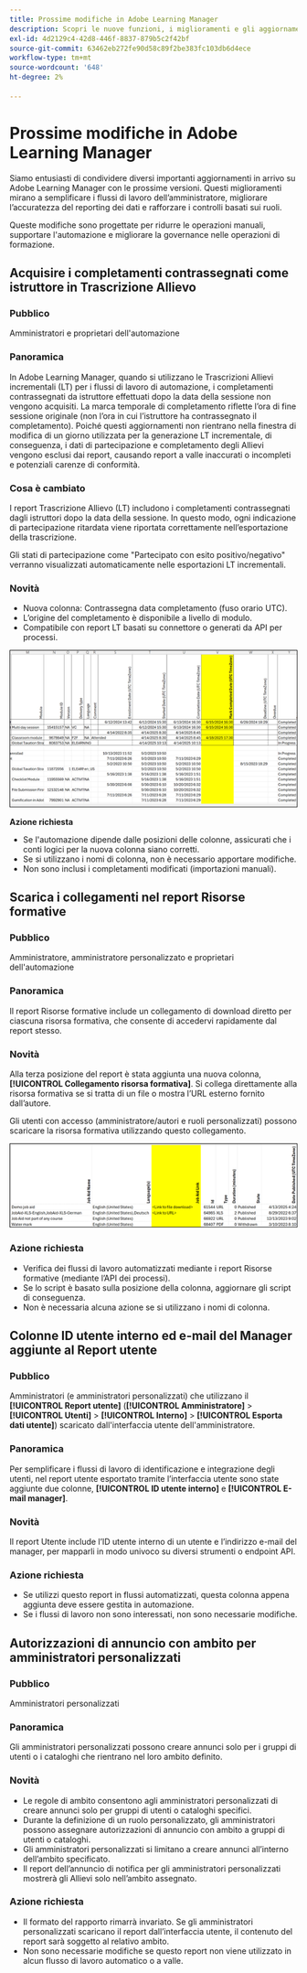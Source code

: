 ```yaml
---
title: Prossime modifiche in Adobe Learning Manager
description: Scopri le nuove funzioni, i miglioramenti e gli aggiornamenti importanti in arrivo per Adobe Learning Manager. Ricevi informazioni sulle novità per pianificare in anticipo e sfruttare al meglio le ultime novità.
exl-id: 4d2129c4-42d8-446f-8837-879b5c2f42bf
source-git-commit: 63462eb272fe90d58c89f2be383fc103db6d4ece
workflow-type: tm+mt
source-wordcount: '648'
ht-degree: 2%

---
```


# Prossime modifiche in Adobe Learning Manager

Siamo entusiasti di condividere diversi importanti aggiornamenti in arrivo su Adobe Learning Manager con le prossime versioni. Questi miglioramenti mirano a semplificare i flussi di lavoro dell’amministratore, migliorare l’accuratezza del reporting dei dati e rafforzare i controlli basati sui ruoli.

Queste modifiche sono progettate per ridurre le operazioni manuali, supportare l&#39;automazione e migliorare la governance nelle operazioni di formazione.

## Acquisire i completamenti contrassegnati come istruttore in Trascrizione Allievo

### Pubblico

Amministratori e proprietari dell&#39;automazione

### Panoramica

In Adobe Learning Manager, quando si utilizzano le Trascrizioni Allievi incrementali (LT) per i flussi di lavoro di automazione, i completamenti contrassegnati da istruttore effettuati dopo la data della sessione non vengono acquisiti. La marca temporale di completamento riflette l’ora di fine sessione originale (non l’ora in cui l’istruttore ha contrassegnato il completamento). Poiché questi aggiornamenti non rientrano nella finestra di modifica di un giorno utilizzata per la generazione LT incrementale, di conseguenza, i dati di partecipazione e completamento degli Allievi vengono esclusi dai report, causando report a valle inaccurati o incompleti e potenziali carenze di conformità.

### Cosa è cambiato

I report Trascrizione Allievo (LT) includono i completamenti contrassegnati dagli istruttori dopo la data della sessione. In questo modo, ogni indicazione di partecipazione ritardata viene riportata correttamente nell’esportazione della trascrizione.

Gli stati di partecipazione come &quot;Partecipato con esito positivo/negativo&quot; verranno visualizzati automaticamente nelle esportazioni LT incrementali.

### Novità

* Nuova colonna: Contrassegna data completamento (fuso orario UTC).
* L’origine del completamento è disponibile a livello di modulo.
* Compatibile con report LT basati su connettore o generati da API per processi.

![](assets/capture-instructor.png)

**Azione richiesta**

* Se l&#39;automazione dipende dalle posizioni delle colonne, assicurati che i conti logici per la nuova colonna siano corretti.
* Se si utilizzano i nomi di colonna, non è necessario apportare modifiche.
* Non sono inclusi i completamenti modificati (importazioni manuali).

## Scarica i collegamenti nel report Risorse formative

### Pubblico

Amministratore, amministratore personalizzato e proprietari dell&#39;automazione

### Panoramica

Il report Risorse formative include un collegamento di download diretto per ciascuna risorsa formativa, che consente di accedervi rapidamente dal report stesso.

### Novità

Alla terza posizione del report è stata aggiunta una nuova colonna, **[!UICONTROL Collegamento risorsa formativa]**. Si collega direttamente alla risorsa formativa se si tratta di un file o mostra l’URL esterno fornito dall’autore.

Gli utenti con accesso (amministratore/autori e ruoli personalizzati) possono scaricare la risorsa formativa utilizzando questo collegamento.

![](assets/download-links-for-job-aid.png)

### Azione richiesta

* Verifica dei flussi di lavoro automatizzati mediante i report Risorse formative (mediante l’API dei processi).
* Se lo script è basato sulla posizione della colonna, aggiornare gli script di conseguenza.
* Non è necessaria alcuna azione se si utilizzano i nomi di colonna.

## Colonne ID utente interno ed e-mail del Manager aggiunte al Report utente

### Pubblico

Amministratori (e amministratori personalizzati) che utilizzano il **[!UICONTROL Report utente]** (**[!UICONTROL Amministratore]** > **[!UICONTROL Utenti]** > **[!UICONTROL Interno]** > **[!UICONTROL Esporta dati utente]**) scaricato dall&#39;interfaccia utente dell&#39;amministratore.

### Panoramica

Per semplificare i flussi di lavoro di identificazione e integrazione degli utenti, nel report utente esportato tramite l’interfaccia utente sono state aggiunte due colonne, **[!UICONTROL ID utente interno]** e **[!UICONTROL E-mail manager]**.

### Novità

Il report Utente include l’ID utente interno di un utente e l’indirizzo e-mail del manager, per mapparli in modo univoco su diversi strumenti o endpoint API.

### Azione richiesta

* Se utilizzi questo report in flussi automatizzati, questa colonna appena aggiunta deve essere gestita in automazione.
* Se i flussi di lavoro non sono interessati, non sono necessarie modifiche.

## Autorizzazioni di annuncio con ambito per amministratori personalizzati

### Pubblico

Amministratori personalizzati

### Panoramica

Gli amministratori personalizzati possono creare annunci solo per i gruppi di utenti o i cataloghi che rientrano nel loro ambito definito.

### Novità

* Le regole di ambito consentono agli amministratori personalizzati di creare annunci solo per gruppi di utenti o cataloghi specifici.
* Durante la definizione di un ruolo personalizzato, gli amministratori possono assegnare autorizzazioni di annuncio con ambito a gruppi di utenti o cataloghi.
* Gli amministratori personalizzati si limitano a creare annunci all’interno dell’ambito specificato.
* Il report dell’annuncio di notifica per gli amministratori personalizzati mostrerà gli Allievi solo nell’ambito assegnato.

### Azione richiesta

* Il formato del rapporto rimarrà invariato. Se gli amministratori personalizzati scaricano il report dall’interfaccia utente, il contenuto del report sarà soggetto al relativo ambito.
* Non sono necessarie modifiche se questo report non viene utilizzato in alcun flusso di lavoro automatico o a valle.
